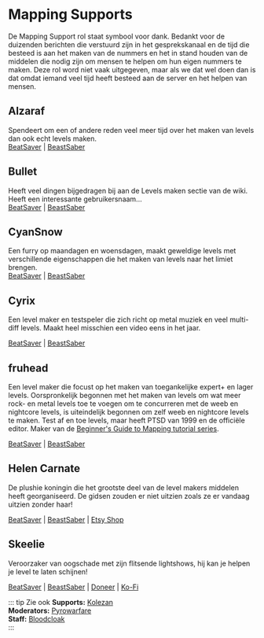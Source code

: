# Mapping Supports
De Mapping Support rol staat symbool voor dank. Bedankt voor de duizenden berichten die verstuurd zijn in het gesprekskanaal en de tijd die besteed is aan het maken van de nummers en het in stand houden van de middelen die nodig zijn om mensen te helpen om hun eigen nummers te maken. Deze rol word niet vaak uitgegeven, maar als we dat wel doen dan is dat omdat iemand veel tijd heeft besteed aan de server en het helpen van mensen.

## Alzaraf
Spendeert om een of andere reden veel meer tijd over het maken van levels dan ook echt levels maken.  
[BeatSaver](https://beatsaver.com/uploader/5cff0b7798cc5a672c855ce3) | [BeastSaber](https://bsaber.com/members/alzaraf/)

## Bullet
Heeft veel dingen bijgedragen bij aan de Levels maken sectie van de wiki. Heeft een interessante gebruikersnaam...  
[BeatSaver](https://beatsaver.com/uploader/5e84a9933f476a000645dd88) | [BeastSaber](https://bsaber.com/members/xace1337manx/)

## CyanSnow
Een furry op maandagen en woensdagen, maakt geweldige levels met verschillende eigenschappen die het maken van levels naar het limiet brengen.   
[BeatSaver](https://beatsaver.com/uploader/5cff0b7698cc5a672c8543ac) | [BeastSaber](https://bsaber.com/members/cyansnow/)

## Cyrix
Een level maker en testspeler die zich richt op metal muziek en veel multi-diff levels. Maakt heel misschien een video eens in het jaar.

[BeatSaver](https://beatsaver.com/uploader/5eb6eb9a7abb000006c85add) | [BeastSaber](https://bsaber.com/members/cyrix/)

## fruhead
Een level maker die focust op het maken van toegankelijke expert+ en lager levels. Oorspronkelijk begonnen met het maken van levels om wat meer rock- en metal levels toe te voegen om te concurreren met de weeb en nightcore levels, is uiteindelijk begonnen om zelf weeb en nightcore levels te maken. Test af en toe levels, maar heeft PTSD van 1999 en de officiële editor. Maker van de [Beginner's Guide to Mapping tutorial series](https://www.youtube.com/playlist?list=PL5F3WJ0s0nscdpqiWlOpM_4tJcF-CnWbm).

[BeatSaver](https://beatsaver.com/uploader/5cff0b7598cc5a672c852683) | [BeastSaber](https://bsaber.com/members/fruhead/)

## Helen Carnate
De plushie koningin die het grootste deel van de level makers middelen heeft georganiseerd. De gidsen zouden er niet uitzien zoals ze er vandaag uitzien zonder haar!

[BeatSaver](https://beatsaver.com/uploader/5cff0b7798cc5a672c8553d2) | [BeastSaber](https://bsaber.com/members/helencarnate/) | [Etsy Shop](https://www.etsy.com/shop/HelenCarnateDesigns)

## Skeelie
Veroorzaker van oogschade met zijn flitsende lightshows, hij kan je helpen je level te laten schijnen!

[BeatSaver](https://beatsaver.com/uploader/5cff0b7698cc5a672c85507f) | [BeastSaber](https://bsaber.com/members/skeelie/) | [Doneer](https://www.youtube.com/user/xSkeelie) | [Ko-Fi](https://www.twitch.tv/skeelie)

::: tip Zie ook **Supports:** [Kolezan](./supports.md#kolezan)   
**Moderators:** [Pyrowarfare](./moderators.md#pyrowarfare)   
**Staff:** [Bloodcloak](./staff.md#bloodcloak)  
:::
